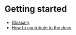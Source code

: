 # Getting started

- [Glossary](../Glossary/README.md)
- [How to contribute to the docs](../../HowToContribute.md)